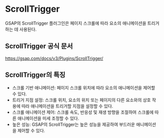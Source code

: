 # ScrollTrigger
GSAP의 ScrollTrigger 플러그인은 페이지 스크롤에 따라 요소의 애니메이션을 트리거하는 데 사용된다.

## ScrollTrigger 공식 문서
https://gsap.com/docs/v3/Plugins/ScrollTrigger/

## ScrollTrigger의 특징
- 스크롤 기반 애니메이션: 페이지 스크롤 위치에 따라 요소의 애니메이션을 제어할 수 있다.
- 트리거 지점 설정: 스크롤 위치, 요소의 위치 또는 페이지의 다른 요소와의 상호 작용에 따라 애니메이션을 트리거할 지점을 설정할 수 있다.
- 스크롤 애니메이션 제어: 스크롤 속도, 반응성 및 재생 방향을 조절하여 스크롤에 따른 애니메이션을 미세 조정할 수 있다.
- 높은 성능: GSAP의 ScrollTrigger는 높은 성능을 제공하여 부드러운 애니메이션을 제어할 수 있다.
